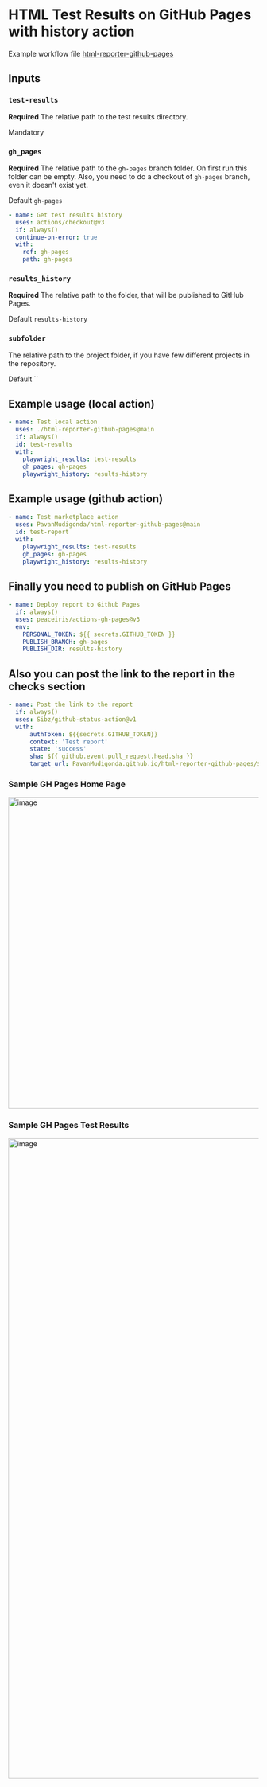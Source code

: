 # HTML Test Results on GitHub Pages with history action

Example workflow file [html-reporter-github-pages](https://github.com/PavanMudigonda/html-reporter-github-pages/blob/main/.github/workflows/test.yml)

## Inputs

### `test-results`

**Required** The relative path to the test results directory. 

Mandatory

### `gh_pages`

**Required** The relative path to the `gh-pages` branch folder. On first run this folder can be empty.
Also, you need to do a checkout of `gh-pages` branch, even it doesn't exist yet.

Default `gh-pages`

```yaml
- name: Get test results history
  uses: actions/checkout@v3
  if: always()
  continue-on-error: true
  with:
    ref: gh-pages
    path: gh-pages
```

### `results_history`

**Required** The relative path to the folder, that will be published to GitHub Pages.

Default `results-history`

### `subfolder`

The relative path to the project folder, if you have few different projects in the repository. 

Default ``

## Example usage (local action)

```yaml
- name: Test local action
  uses: ./html-reporter-github-pages@main
  if: always()
  id: test-results
  with:
    playwright_results: test-results
    gh_pages: gh-pages
    playwright_history: results-history
```

## Example usage (github action)

```yaml
- name: Test marketplace action
  uses: PavanMudigonda/html-reporter-github-pages@main
  id: test-report
  with:
    playwright_results: test-results
    gh_pages: gh-pages
    playwright_history: results-history
```

## Finally you need to publish on GitHub Pages

```yaml
- name: Deploy report to Github Pages
  if: always()
  uses: peaceiris/actions-gh-pages@v3
  env:
    PERSONAL_TOKEN: ${{ secrets.GITHUB_TOKEN }}
    PUBLISH_BRANCH: gh-pages
    PUBLISH_DIR: results-history
```

## Also you can post the link to the report in the checks section

```yaml
- name: Post the link to the report
  if: always()
  uses: Sibz/github-status-action@v1
  with: 
      authToken: ${{secrets.GITHUB_TOKEN}}
      context: 'Test report'
      state: 'success'
      sha: ${{ github.event.pull_request.head.sha }}
      target_url: PavanMudigonda.github.io/html-reporter-github-pages/${{ github.run_number }}
```

### Sample GH Pages Home Page

<img width="626" alt="image" src="https://user-images.githubusercontent.com/29324338/174328988-d53bc4bd-e189-4179-8a42-2046b8c83a9b.png">

### Sample GH Pages Test Results

<img width="1287" alt="image" src="https://user-images.githubusercontent.com/29324338/174329137-a76d7c84-62b0-4724-aa37-440ea753b740.png">


